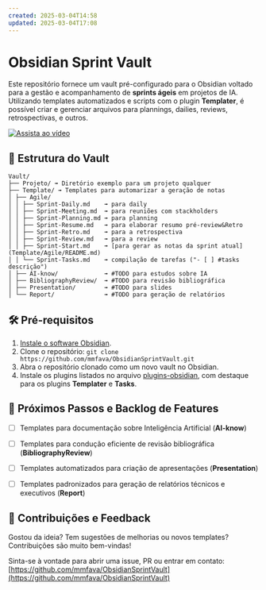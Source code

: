 ```yaml
---
created: 2025-03-04T14:58
updated: 2025-03-04T17:08
---
```

# Obsidian Sprint Vault 

Este repositório fornece um vault pré-configurado para o Obsidian voltado para a gestão e acompanhamento de **sprints ágeis** em projetos de IA. Utilizando templates automatizados e scripts com o plugin **Templater**, é possível criar e gerenciar arquivos para plannings, dailies, reviews, retrospectivas, e outros. 

[![Assista ao vídeo](https://img.youtube.com/vi/UmGCHRNbGAA/0.jpg)](https://www.youtube.com/watch?v=UmGCHRNbGAA)


## 📁 Estrutura do Vault

```
Vault/
├── Projeto/ ➟ Diretório exemplo para um projeto qualquer 
├── Template/ ➟ Templates para automarizar a geração de notas
│ ├── Agile/
│ │ ├── Sprint-Daily.md    ➟ para daily
│ │ ├── Sprint-Meeting.md  ➟ para reuniões com stackholders
│ │ ├── Sprint-Planning.md ➟ para planning
│ │ ├── Sprint-Resume.md   ➟ para elaborar resumo pré-review&Retro
│ │ ├── Sprint-Retro.md    ➟ para a retrospectiva
│ │ ├── Sprint-Review.md   ➟ para a review
│ │ ├── Sprint-Start.md    ➟ [para gerar as notas da sprint atual](Template/Agile/README.md)
│ │ └── Sprint-Tasks.md    ➟ compilação de tarefas ("- [ ] #tasks descrição")
│ ├── AI-know/             ➟ #TODO para estudos sobre IA
│ ├── BibliographyReview/  ➟ #TODO para revisão bibliográfica
│ ├── Presentation/        ➟ #TODO para slides
│ └── Report/              ➟ #TODO para geração de relatórios 
```

## 🛠️ Pré-requisitos

1. [Instale o software Obsidian](https://obsidian.md/).
2. Clone o repositório:  `git clone https://github.com/mmfava/ObsidianSprintVault.git`
3. Abra o repositório clonado como um novo vault no Obsidian.
4. Instale os plugins listados no arquivo [plugins-obsidian](https://chatgpt.com/c/plugins-obsidian.md), com destaque para os plugins **Templater** e **Tasks**.

## 🎯 Próximos Passos e Backlog de Features

- [ ] Templates para documentação sobre Inteligência Artificial (**AI-know**)

- [ ] Templates para condução eficiente de revisão bibliográfica (**BibliographyReview**)

- [ ] Templates automatizados para criação de apresentações (**Presentation**)

- [ ] Templates padronizados para geração de relatórios técnicos e executivos (**Report**)

## 💬 Contribuições e Feedback

Gostou da ideia? Tem sugestões de melhorias ou novos templates? Contribuições são muito bem-vindas!

Sinta-se à vontade para abrir uma issue, PR ou entrar em contato: [https://github.com/mmfava/ObsidianSprintVault](https://github.com/mmfava/ObsidianSprintVault)

